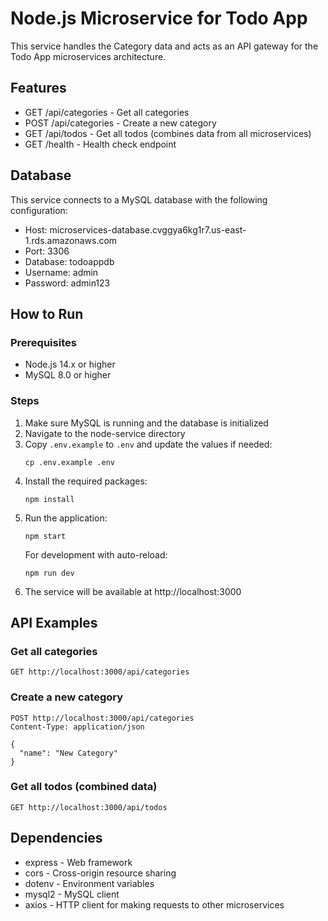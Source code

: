 # Node.js Microservice for Todo App

This service handles the Category data and acts as an API gateway for the Todo App microservices architecture.

## Features

- GET /api/categories - Get all categories
- POST /api/categories - Create a new category
- GET /api/todos - Get all todos (combines data from all microservices)
- GET /health - Health check endpoint

## Database

This service connects to a MySQL database with the following configuration:
- Host: microservices-database.cvggya6kg1r7.us-east-1.rds.amazonaws.com
- Port: 3306
- Database: todoappdb
- Username: admin
- Password: admin123

## How to Run

### Prerequisites

- Node.js 14.x or higher
- MySQL 8.0 or higher

### Steps

1. Make sure MySQL is running and the database is initialized
2. Navigate to the node-service directory
3. Copy `.env.example` to `.env` and update the values if needed:
   ```
   cp .env.example .env
   ```
4. Install the required packages:
   ```
   npm install
   ```
5. Run the application:
   ```
   npm start
   ```
   For development with auto-reload:
   ```
   npm run dev
   ```
6. The service will be available at http://localhost:3000

## API Examples

### Get all categories

```
GET http://localhost:3000/api/categories
```

### Create a new category

```
POST http://localhost:3000/api/categories
Content-Type: application/json

{
  "name": "New Category"
}
```

### Get all todos (combined data)

```
GET http://localhost:3000/api/todos
```

## Dependencies

- express - Web framework
- cors - Cross-origin resource sharing
- dotenv - Environment variables
- mysql2 - MySQL client
- axios - HTTP client for making requests to other microservices
